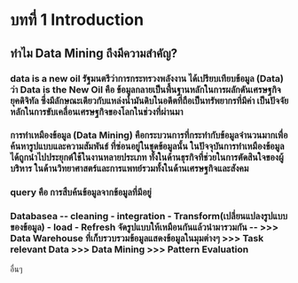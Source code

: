 # บทที่ 1 Introduction
## ทำไม Data Mining ถึงมีความสำคัญ?
### data is a new oil รัฐมนตรีว่าการกระทรวงพลังงาน ได้เปรียบเทียบข้อมูล (Data) ว่า Data is the New Oil คือ ข้อมูลกลายเป็นพื้นฐานหลักในการผลักดันเศรษฐกิจยุคดิจิทัล ซึ่งมีลักษณะเดียวกับแหล่งน้ำมันดิบในอดีตที่ถือเป็นทรัพยากรที่มีค่า เป็นปัจจัยหลักในการขับเคลื่อนเศรษฐกิจของโลกในช่วงที่ผ่านมา
### การทําเหมืองข้อมูล (Data Mining) คือกระบวนการที่กระทํากับข้อมูลจํานวนมากเพื่อค้นหารูปแบบและความสัมพันธ์ ที่ซ่อนอยู่ในชุดข้อมูลนั้น ในปัจจุบันการทําเหมืองข้อมูลได้ถูกนําไปประยุกต์ใช้ในงานหลายประเภท ทั้งในด้านธุรกิจที่ช่วยในการตัดสินใจของผู้บริหาร ในด้านวิทยาศาสตร์และการแพทย์รวมทั้งในด้านเศรษฐกิจและสังคม
### query คือ การสืบค้นข้อมูลจากข้อมูลที่มีอยู่
### Databasea -- cleaning - integration - Transform(เปลี่ยนแปลงรูปแบบของข้อมูล) - load - Refresh จัดรูปแบบให้เหมือนกันแล้วนำมารวมกัน -- >>> Data Warehouse ที่เก็บรวบรวมข้อมูลแสดงข้อมูลในมุมต่างๆ >>> Task relevant Data >>> Data Mining >>> Pattern Evaluation
อื่นๆ
